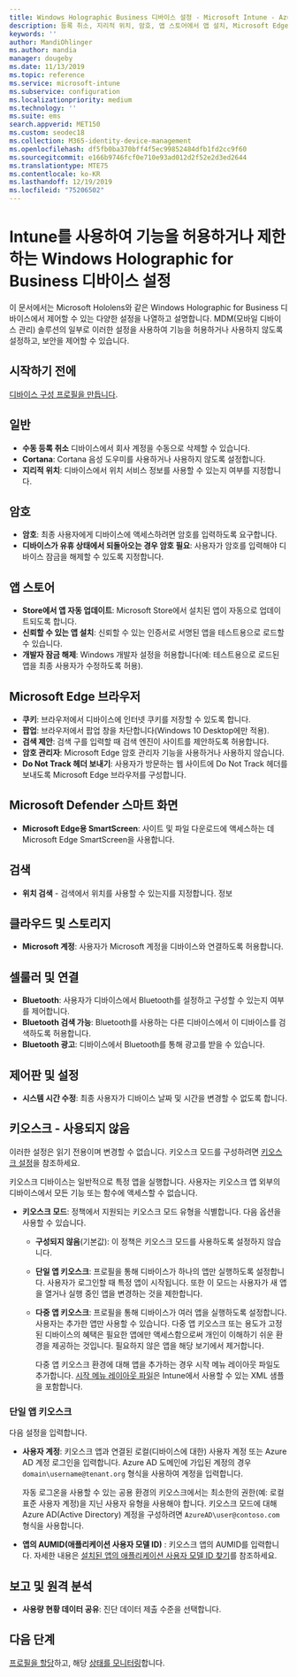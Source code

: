 ```yaml
---
title: Windows Holographic Business 디바이스 설정 - Microsoft Intune - Azure | Microsoft Docs
description: 등록 취소, 지리적 위치, 암호, 앱 스토어에서 앱 설치, Microsoft Edge에서 쿠키 및 팝업, Microsoft Defender, 검색, 클라우드 및 스토리지, Bluetooth 연결, 시스템 시간 및 Azure에서 사용량 데이터를 포함하여 Windows Holographic for Business에 대한 Microsoft Intune에서 디바이스 제한 설정을 읽고 구성합니다.
keywords: ''
author: MandiOhlinger
ms.author: mandia
manager: dougeby
ms.date: 11/13/2019
ms.topic: reference
ms.service: microsoft-intune
ms.subservice: configuration
ms.localizationpriority: medium
ms.technology: ''
ms.suite: ems
search.appverid: MET150
ms.custom: seodec18
ms.collection: M365-identity-device-management
ms.openlocfilehash: df5fb0ba370bff4f5ec99852484dfb1fd2cc9f60
ms.sourcegitcommit: e166b9746fcf0e710e93ad012d2f52e2d3ed2644
ms.translationtype: MTE75
ms.contentlocale: ko-KR
ms.lasthandoff: 12/19/2019
ms.locfileid: "75206502"
---
```

# <a name="windows-holographic-for-business-device-settings-to-allow-or-restrict-features-using-intune"></a>Intune를 사용하여 기능을 허용하거나 제한하는 Windows Holographic for Business 디바이스 설정



이 문서에서는 Microsoft Hololens와 같은 Windows Holographic for Business 디바이스에서 제어할 수 있는 다양한 설정을 나열하고 설명합니다. MDM(모바일 디바이스 관리) 솔루션의 일부로 이러한 설정을 사용하여 기능을 허용하거나 사용하지 않도록 설정하고, 보안을 제어할 수 있습니다.

## <a name="before-you-begin"></a>시작하기 전에

[디바이스 구성 프로필을 만듭니다](device-restrictions-configure.md#create-the-profile).

## <a name="general"></a>일반

- **수동 등록 취소** 디바이스에서 회사 계정을 수동으로 삭제할 수 있습니다.
- **Cortana**: Cortana 음성 도우미를 사용하거나 사용하지 않도록 설정합니다.
- **지리적 위치**: 디바이스에서 위치 서비스 정보를 사용할 수 있는지 여부를 지정합니다.

## <a name="password"></a>암호

- **암호**: 최종 사용자에게 디바이스에 액세스하려면 암호를 입력하도록 요구합니다.
- **디바이스가 유휴 상태에서 되돌아오는 경우 암호 필요**: 사용자가 암호를 입력해야 디바이스 잠금을 해제할 수 있도록 지정합니다.

## <a name="app-store"></a>앱 스토어

- **Store에서 앱 자동 업데이트**: Microsoft Store에서 설치된 앱이 자동으로 업데이트되도록 합니다.
- **신뢰할 수 있는 앱 설치**: 신뢰할 수 있는 인증서로 서명된 앱을 테스트용으로 로드할 수 있습니다.
- **개발자 잠금 해제**: Windows 개발자 설정을 허용합니다(예: 테스트용으로 로드된 앱을 최종 사용자가 수정하도록 허용).

## <a name="microsoft-edge-browser"></a>Microsoft Edge 브라우저

- **쿠키**: 브라우저에서 디바이스에 인터넷 쿠키를 저장할 수 있도록 합니다.
- **팝업**: 브라우저에서 팝업 창을 차단합니다(Windows 10 Desktop에만 적용).
- **검색 제안**: 검색 구를 입력할 때 검색 엔진이 사이트를 제안하도록 허용합니다.
- **암호 관리자**: Microsoft Edge 암호 관리자 기능을 사용하거나 사용하지 않습니다.
- **Do Not Track 헤더 보내기**: 사용자가 방문하는 웹 사이트에 Do Not Track 헤더를 보내도록 Microsoft Edge 브라우저를 구성합니다.

## <a name="microsoft-defender-smart-screen"></a>Microsoft Defender 스마트 화면

- **Microsoft Edge용 SmartScreen**: 사이트 및 파일 다운로드에 액세스하는 데 Microsoft Edge SmartScreen을 사용합니다.

## <a name="search"></a>검색

- **위치 검색** - 검색에서 위치를 사용할 수 있는지를 지정합니다. 정보

## <a name="cloud-and-storage"></a>클라우드 및 스토리지

- **Microsoft 계정**: 사용자가 Microsoft 계정을 디바이스와 연결하도록 허용합니다.

## <a name="cellular-and-connectivity"></a>셀룰러 및 연결

- **Bluetooth**: 사용자가 디바이스에서 Bluetooth를 설정하고 구성할 수 있는지 여부를 제어합니다.
- **Bluetooth 검색 가능**: Bluetooth를 사용하는 다른 디바이스에서 이 디바이스를 검색하도록 허용합니다.
- **Bluetooth 광고**: 디바이스에서 Bluetooth를 통해 광고를 받을 수 있습니다.

## <a name="control-panel-and-settings"></a>제어판 및 설정

- **시스템 시간 수정**: 최종 사용자가 디바이스 날짜 및 시간을 변경할 수 없도록 합니다.

## <a name="kiosk---obsolete"></a>키오스크 - 사용되지 않음

이러한 설정은 읽기 전용이며 변경할 수 없습니다. 키오스크 모드를 구성하려면 [키오스크 설정](kiosk-settings-holographic.md)을 참조하세요.

키오스크 디바이스는 일반적으로 특정 앱을 실행합니다. 사용자는 키오스크 앱 외부의 디바이스에서 모든 기능 또는 함수에 액세스할 수 없습니다.

- **키오스크 모드**: 정책에서 지원되는 키오스크 모드 유형을 식별합니다. 다음 옵션을 사용할 수 있습니다.

  - **구성되지 않음**(기본값): 이 정책은 키오스크 모드를 사용하도록 설정하지 않습니다. 
  - **단일 앱 키오스크**: 프로필을 통해 디바이스가 하나의 앱만 실행하도록 설정합니다. 사용자가 로그인할 때 특정 앱이 시작됩니다. 또한 이 모드는 사용자가 새 앱을 열거나 실행 중인 앱을 변경하는 것을 제한합니다.
  - **다중 앱 키오스크**: 프로필을 통해 디바이스가 여러 앱을 실행하도록 설정합니다. 사용자는 추가한 앱만 사용할 수 있습니다. 다중 앱 키오스크 또는 용도가 고정된 디바이스의 혜택은 필요한 앱에만 액세스함으로써 개인이 이해하기 쉬운 환경을 제공하는 것입니다. 필요하지 않은 앱을 해당 보기에서 제거합니다. 
  
    다중 앱 키오스크 환경에 대해 앱을 추가하는 경우 시작 메뉴 레이아웃 파일도 추가합니다. [시작 메뉴 레이아웃 파일](/hololens/hololens-kiosk#start-layout-file-for-mdm-intune-and-others)은 Intune에서 사용할 수 있는 XML 샘플을 포함합니다. 

### <a name="single-app-kiosks"></a>단일 앱 키오스크

다음 설정을 입력합니다.

- **사용자 계정**: 키오스크 앱과 연결된 로컬(디바이스에 대한) 사용자 계정 또는 Azure AD 계정 로그인을 입력합니다. Azure AD 도메인에 가입된 계정의 경우 `domain\username@tenant.org` 형식을 사용하여 계정을 입력합니다. 

    자동 로그온을 사용할 수 있는 공용 환경의 키오스크에서는 최소한의 권한(예: 로컬 표준 사용자 계정)을 지닌 사용자 유형을 사용해야 합니다. 키오스크 모드에 대해 Azure AD(Active Directory) 계정을 구성하려면 `AzureAD\user@contoso.com` 형식을 사용합니다.

- **앱의 AUMID(애플리케이션 사용자 모델 ID)** : 키오스크 앱의 AUMID를 입력합니다. 자세한 내용은 [설치된 앱의 애플리케이션 사용자 모델 ID 찾기](https://docs.microsoft.com/windows-hardware/customize/enterprise/find-the-application-user-model-id-of-an-installed-app)를 참조하세요.

## <a name="reporting-and-telemetry"></a>보고 및 원격 분석

- **사용량 현황 데이터 공유**: 진단 데이터 제출 수준을 선택합니다.

## <a name="next-steps"></a>다음 단계

[프로필을 할당](device-profile-assign.md)하고, 해당 [상태를 모니터링](device-profile-monitor.md)합니다.
